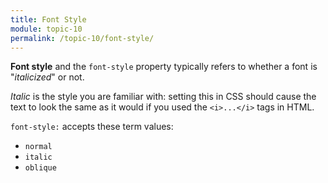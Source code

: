 ```yaml
---
title: Font Style
module: topic-10
permalink: /topic-10/font-style/
---
```


<div class="divider-heading"></div>

<link rel="stylesheet" href="../ex-files/fonts.css">
<link rel="stylesheet" href="../ex-files/style.css">

**Font style** and the `font-style` property typically refers to whether a font is "_italicized_" or not.

_Italic_ is the style you are familiar with: setting this in CSS should cause the text to look the same as it would if you used the `<i>...</i>` tags in HTML.

`font-style:` accepts these term values:
- `normal`
- `italic`
- `oblique`

<div class="codepen-embed">
  <p data-height="600" data-theme-id="30567" data-slug-hash="bGegOGG" data-default-tab="css,result" data-user="retrog4m3r" data-embed-version="2" data-pen-title="Adding Emphasis, Pt. 2" class="codepen"></p>
</div>
